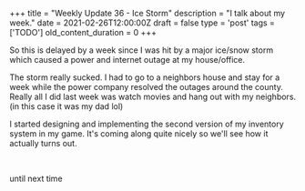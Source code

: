 
+++
title = "Weekly Update 36 - Ice Storm"
description = "I talk about my week."
date = 2021-02-26T12:00:00Z
draft = false
type = 'post'
tags = ['TODO']
old_content_duration = 0
+++

<p>So this is delayed by a week since I was hit by a major ice/snow storm which caused a power and internet outage at my house/office.</p>
<p>The storm really sucked. I had to go to a neighbors house and stay for a week while the power company resolved the outages around the county. Really all I did last week was watch movies and hang out with my neighbors. (in this case it was my dad lol)</p>
<p>I started designing and implementing the second version of my inventory system in my game. It's coming along quite nicely so we'll see how it actually turns out.</p>
<p>&nbsp;</p>
<p>until next time</p>
    